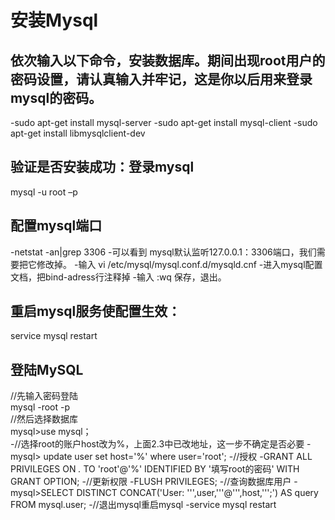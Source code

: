 # 安装Mysql

## 依次输入以下命令，安装数据库。期间出现root用户的密码设置，请认真输入并牢记，这是你以后用来登录mysql的密码。

-sudo apt-get install mysql-server
-sudo apt-get install mysql-client
-sudo apt-get install libmysqlclient-dev

## 验证是否安装成功：登录mysql

mysql -u root –p

## 配置mysql端口

-netstat -an|grep 3306
-可以看到 mysql默认监听127.0.0.1：3306端口，我们需要把它修改掉。
-输入 vi /etc/mysql/mysql.conf.d/mysqld.cnf
-进入mysql配置文档，把bind-adress行注释掉
-输入 :wq 保存，退出。

## 重启mysql服务使配置生效：

service mysql restart

## 登陆MySQL

//先输入密码登陆<br>
mysql -root -p<br>
//然后选择数据库<br>
mysql>use mysql；<br>
-//选择root的账户host改为%，上面2.3中已改地址，这一步不确定是否必要
-mysql> update user set host='%' where user='root';
-//授权
-GRANT ALL PRIVILEGES ON *.* TO 'root'@'%' IDENTIFIED BY '填写root的密码' WITH GRANT OPTION;
-//更新权限
-FLUSH PRIVILEGES;
-//查询数据库用户
-mysql>SELECT DISTINCT CONCAT('User: ''',user,'''@''',host,''';') AS query FROM mysql.user;
-//退出mysql重启mysql
-service mysql restart